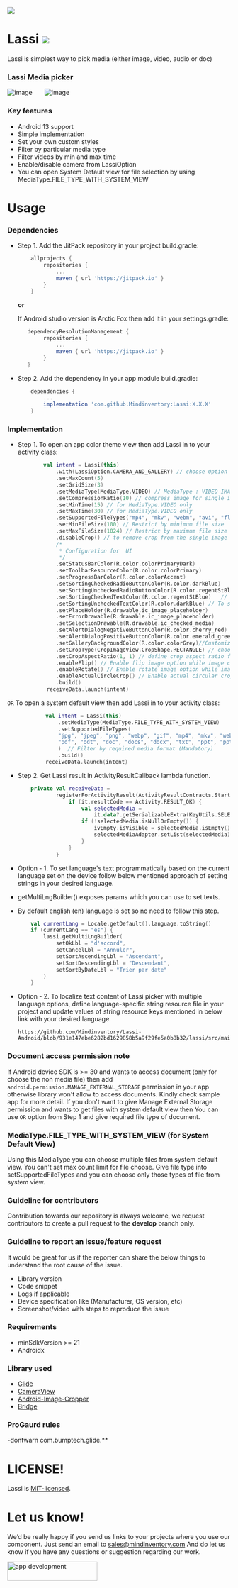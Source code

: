 <a href="https://www.mindinventory.com/?utm_source=gthb&utm_medium=repo&utm_campaign=lassi"><img src="https://github.com/Sammindinventory/MindInventory/blob/main/Banner.png"></a>

# Lassi [![](https://jitpack.io/v/Mindinventory/Lassi.svg)](https://jitpack.io/#Mindinventory/Lassi)



Lassi is simplest way to pick media (either image, video, audio or doc) 

### Lassi Media picker
![image](/media/image-picker.png) &nbsp;&nbsp;&nbsp;&nbsp;&nbsp; ![image](/media/image-picker-camera.gif)

### Key features

* Android 13 support
* Simple implementation 
* Set your own custom styles
* Filter by particular media type
* Filter videos by min and max time
* Enable/disable camera from LassiOption
* You can open System Default view for file selection by using MediaType.FILE_TYPE_WITH_SYSTEM_VIEW

# Usage

### Dependencies

* Step 1. Add the JitPack repository in your project build.gradle:

    ```groovy
	    allprojects {
		    repositories {
			    ...
			    maven { url 'https://jitpack.io' }
		    }
	    }
    ``` 

    **or**
    
    If Android studio version is Arctic Fox then add it in your settings.gradle:

    ```groovy
	   dependencyResolutionManagement {
    		repositories {
        		...
        		maven { url 'https://jitpack.io' }
    		}
	   }
    ``` 
    
* Step 2. Add the dependency in your app module build.gradle:
    
    ```groovy
        dependencies {
            ...
            implementation 'com.github.Mindinventory:Lassi:X.X.X'
        }
    ``` 

### Implementation


* Step 1. 
  To open an app color theme view then add Lassi in to your activity class:
    
    ```kotlin
            val intent = Lassi(this)
                .with(LassiOption.CAMERA_AND_GALLERY) // choose Option CAMERA, GALLERY or CAMERA_AND_GALLERY
                .setMaxCount(5)
                .setGridSize(3)
                .setMediaType(MediaType.VIDEO) // MediaType : VIDEO IMAGE, AUDIO OR DOC
                .setCompressionRatio(10) // compress image for single item selection (can be 0 to 100)
                .setMinTime(15) // for MediaType.VIDEO only
                .setMaxTime(30) // for MediaType.VIDEO only
                .setSupportedFileTypes("mp4", "mkv", "webm", "avi", "flv", "3gp") // Filter by limited media format (Optional)
                .setMinFileSize(100) // Restrict by minimum file size 
                .setMaxFileSize(1024) // Restrict by maximum file size
                .disableCrop() // to remove crop from the single image selection (crop is enabled by default for single image)
                /*
                 * Configuration for  UI
                 */
                .setStatusBarColor(R.color.colorPrimaryDark)
                .setToolbarResourceColor(R.color.colorPrimary)
                .setProgressBarColor(R.color.colorAccent)
                .setSortingCheckedRadioButtonColor(R.color.darkBlue)    // To set color of the checked state radio button resource within sorting dialog
                .setSortingUncheckedRadioButtonColor(R.color.regentStBlue)  // To set color of the unchecked state radio button resource within sorting dialog
                .setSortingCheckedTextColor(R.color.regentStBlue)   // To set color of the checked state radio button resource within sorting dialog
                .setSortingUncheckedTextColor(R.color.darkBlue) // To set color of the unchecked state radio button resource within sorting dialog
                .setPlaceHolder(R.drawable.ic_image_placeholder)
                .setErrorDrawable(R.drawable.ic_image_placeholder)
                .setSelectionDrawable(R.drawable.ic_checked_media)
                .setAlertDialogNegativeButtonColor(R.color.cherry_red)
                .setAlertDialogPositiveButtonColor(R.color.emerald_green)
                .setGalleryBackgroundColor(R.color.colorGrey)//Customize background color of gallery (default color is white)
                .setCropType(CropImageView.CropShape.RECTANGLE) // choose shape for cropping after capturing an image from camera (for MediaType.IMAGE only)
                .setCropAspectRatio(1, 1) // define crop aspect ratio for cropping after capturing an image from camera (for MediaType.IMAGE only)
                .enableFlip() // Enable flip image option while image cropping (for MediaType.IMAGE only)
                .enableRotate() // Enable rotate image option while image cropping (for MediaType.IMAGE only)
                .enableActualCircleCrop() // Enable actual circular crop (only for MediaType.Image and CropImageView.CropShape.OVAL)
                .build()
             receiveData.launch(intent)
    ```
`OR` To open a system default view then add Lassi in to your activity class:

```kotlin
            val intent = Lassi(this)
                .setMediaType(MediaType.FILE_TYPE_WITH_SYSTEM_VIEW)
                .setSupportedFileTypes(
                "jpg", "jpeg", "png", "webp", "gif", "mp4", "mkv", "webm", "avi", "flv", "3gp",
                "pdf", "odt", "doc", "docs", "docx", "txt", "ppt", "pptx", "rtf", "xlsx", "xls"
                )  // Filter by required media format (Mandatory)
                .build()
            receiveData.launch(intent)
```

* Step 2. Get Lassi result in ActivityResultCallback lambda function.

    ```kotlin
        private val receiveData =
                registerForActivityResult(ActivityResultContracts.StartActivityForResult()) {
                    if (it.resultCode == Activity.RESULT_OK) {
                        val selectedMedia =
                            it.data?.getSerializableExtra(KeyUtils.SELECTED_MEDIA) as ArrayList<MiMedia>
                        if (!selectedMedia.isNullOrEmpty()) {
                            ivEmpty.isVisible = selectedMedia.isEmpty()
                            selectedMediaAdapter.setList(selectedMedia)
                        }
                    }
                }
    ```
  
* Option - 1. To set language's text programmatically based on the current language set on the device follow below mentioned approach of setting strings in your desired language. 
* getMultiLngBuilder()  exposes params which you can use to set texts.
* By default english (en) language is set so no need to follow this step.
    ```kotlin
        val currentLang = Locale.getDefault().language.toString()
        if (currentLang == "es") {
            lassi.getMultiLngBuilder(
                setOkLbl = "d'accord",
                setCancelLbl = "Annuler",
                setSortAscendingLbl = "Ascendant",
                setSortDescendingLbl = "Descendant",
                setSortByDateLbl = "Trier par date"
            )
        }
    ```
* Option - 2. To localize text content of Lassi picker with multiple language options, define language-specific string resource file in your project and update values of string resource keys mentioned in below link with your desired language.
  ```
  https://github.com/Mindinventory/Lassi-Android/blob/931e147ebe6282bd1629858b5a9f29fe5a0b8b32/lassi/src/main/res/values/strings.xml
  ```

### Document access permission note
If Android device SDK is >= 30 and wants to access document (only for choose the non media file) then add ```android.permission.MANAGE_EXTERNAL_STORAGE``` permission in your app otherwise library won't allow to access documents. Kindly check sample app for more detail.
If you don't want to give Manage External Storage permission and wants to get files with system default view then You can use `OR` option from Step 1 and give required file type of document.

### MediaType.FILE_TYPE_WITH_SYSTEM_VIEW (for System Default View)
Using this MediaType you can choose multiple files from system default view. You can't set max count limit for file choose. Give file type into setSupportedFileTypes and you can choose only those types of file from system view.

### Guideline for contributors
Contribution towards our repository is always welcome, we request contributors to create a pull request to the **develop** branch only.  

### Guideline to report an issue/feature request
It would be great for us if the reporter can share the below things to understand the root cause of the issue.

* Library version
* Code snippet
* Logs if applicable
* Device specification like (Manufacturer, OS version, etc)
* Screenshot/video with steps to reproduce the issue

### Requirements

* minSdkVersion >= 21
* Androidx

### Library used

* [Glide](https://github.com/bumptech/glide)
* [CameraView](https://github.com/natario1/CameraView)
* [Android-Image-Cropper](https://github.com/ArthurHub/Android-Image-Cropper)
* [Bridge](https://github.com/livefront/bridge)

### ProGaurd rules

-dontwarn com.bumptech.glide.**

# LICENSE!

Lassi is [MIT-licensed](/LICENSE).

# Let us know!
We’d be really happy if you send us links to your projects where you use our component. Just send an email to sales@mindinventory.com And do let us know if you have any questions or suggestion regarding our work.

<a href="https://www.mindinventory.com/contact-us.php?utm_source=gthb&utm_medium=repo&utm_campaign=lassi">
<img src="https://github.com/Sammindinventory/MindInventory/blob/main/hirebutton.png" width="203" height="43"  alt="app development">
</a>
